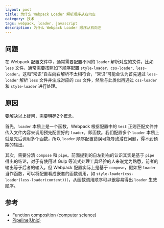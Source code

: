 ```yaml
---
layout: post
title: 为什么 Webpack Loader 解析顺序从右向左
category: 技术
tags: webpack, loader, javascript
description: 为什么 Webpack Loader 顺序从右向左
---
```


## 问题

在 Webpack 配置文件中，通常需要配置不同的 `loader` 解析对应的文件，比如 `less` 文件，通常需要按照如下顺序配置 `style-loader、css-loader、less-loader`。这和”常识“自左向右解析不太相符合，“常识”可能会认为首先通过 `less-loader` 解析 `less` 文件并生成对应的 `css` 文件，然后与此类似再通过 `css-loader` 和 `style-loader` 进行处理。

## 原因

要解决以上疑问，需要明确2个概念。

首先，`loader` 本质上是一个函数，Webpack 根据配置中的 `test` 正则匹配文件并传入文件内容来调用预先配置好的 `loader`，即函数。我们配置多个 `loader` 本质上就是先后调用多个函数，所以 `loader` 顺序配置错误可能导致潜在问题，得不到预期的输出。

其次，需要分清 `compose` 和 `pipe`。前面提到的自左到右的认识其实是基于 `pipe` 得出的结论，对于有使用过 Gulp 等流式处理工具经验的人来说尤为熟悉，前者的输出等于后者的输入。但 Webpack 配置实际上是基于 `compose`，假如把 `loader` 当作函数，可以将配置看成嵌套的函数调用，如 `style-loader(css-loader(less-loader(content)))`，从函数调用顺序可以很容易得出 `loader` 生效顺序。

## 参考

- [Function composition (computer science)
](https://en.wikipedia.org/wiki/Function_composition_(computer_science))
- [Pipeline(Unix)](https://en.wikipedia.org/wiki/Pipeline_(Unix))